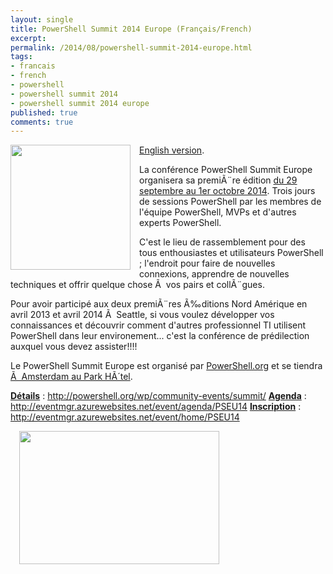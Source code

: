 ```yaml
---
layout: single
title: PowerShell Summit 2014 Europe (Français/French)
excerpt: 
permalink: /2014/08/powershell-summit-2014-europe.html
tags: 
- francais
- french
- powershell
- powershell summit 2014
- powershell summit 2014 europe
published: true
comments: true
---
```


 
 <a href="http://4.bp.blogspot.com/-yknk9yVtAFw/U-ZOjihDhlI/AAAAAAABnA4/jmloYWv3EbE/s1600/2014-03-11+6-43-32+PM.jpg" imageanchor="1" style="clear: left; float: left; margin-bottom: 1em; margin-right: 1em;"><img border="0" src="http://4.bp.blogspot.com/-yknk9yVtAFw/U-ZOjihDhlI/AAAAAAABnA4/jmloYWv3EbE/s1600/2014-03-11+6-43-32+PM.jpg" height="200" width="192" /></a>
<a href="{{ site.url }}/2014/08/powershell-summit-2014-europe-english.html" target="_blank">English version</a>.

La conférence PowerShell Summit Europe organisera sa premiÃ¨re édition <u>du 29 septembre au 1er octobre 2014</u>.
Trois jours de sessions PowerShell par les membres de l'équipe PowerShell, MVPs et d'autres experts PowerShell.

C'est le lieu de rassemblement pour des tous enthousiastes et utilisateurs PowerShell ; l'endroit pour faire de nouvelles connexions, apprendre de nouvelles techniques et offrir quelque chose Ã  vos pairs et collÃ¨gues.

Pour avoir participé aux deux premiÃ¨res Ã‰ditions Nord Amérique en avril 2013 et avril 2014 Ã  Seattle, si vous voulez développer vos connaissances et découvrir comment d'autres professionnel TI utilisent PowerShell dans leur environement... c'est la conférence de prédilection auxquel vous devez assister!!!!



Le PowerShell Summit Europe est organisé par <a href="http://powershell.org/">PowerShell.org</a> et se tiendra <u>Ã  Amsterdam au Park HÃ´tel</u>.

<b style="text-decoration: underline;">Détails</b> : <a href="http://powershell.org/wp/community-events/summit/">http://powershell.org/wp/community-events/summit/</a>
<b style="text-decoration: underline;">Agenda</b> : <a href="http://eventmgr.azurewebsites.net/event/agenda/PSEU14">http://eventmgr.azurewebsites.net/event/agenda/PSEU14</a>
<b><u>Inscription</u></b> : <a href="http://eventmgr.azurewebsites.net/event/home/PSEU14">http://eventmgr.azurewebsites.net/event/home/PSEU14</a>

<a href="{{ site.url }}/images/2014/20140812_PowerShell_Summit_2014_Europe_(Fran%c3%83%c2%a7aisFrench)/KeizersgrachtReguliersgrachtAmsterdam__1887950468__-1600x1066.jpg" imageanchor="1" style="margin-left: 1em; margin-right: 1em;"><img border="0" src="{{ site.url }}/images/2014/20140812_PowerShell_Summit_2014_Europe_(Fran%c3%83%c2%a7aisFrench)/KeizersgrachtReguliersgrachtAmsterdam__1887950468__-1600x1066.jpg" height="213" width="320" /></a>



